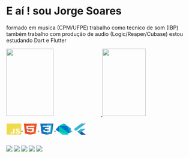 # E aí ! sou Jorge Soares

formado em musica (CPM/UFPE)
trabalho como tecnico de som (IBP)
também trabalho com produção de audio (Logic/Reaper/Cubase)
estou estudando Dart e Flutter

<div>
  
  <a href="https://github.com/Jorgesoares2997">
    <img height="180em" width="50%"src="https://github-readme-stats.vercel.app/api?username=Jorgesoares2997&show_icons=true&theme=tokyonight&include_all_commits=true&count_private=true"/>
    <img height="180em" width="48%"src=https://github-readme-stats.vercel.app/api/top-langs/?username=Jorgesoares2997&layout=compact&langs_count=8&theme=tokyonight"/>
</div>
   
  <div style="display: inline_block"><br>
                                    
<img align="center" alt="jorge-Js" height="30" width="40" src="https://raw.githubusercontent.com/devicons/devicon/master/icons/javascript/javascript-plain.svg">
<img align="center" alt="jorge-HTML" height="30" width="40" src="https://raw.githubusercontent.com/devicons/devicon/master/icons/html5/html5-original.svg">
<img align="center" alt="jorge-CSS" height="30" width="40" src="https://raw.githubusercontent.com/devicons/devicon/master/icons/css3/css3-original.svg">
<img align="center" alt="jorge-Dart" height="30" width="40" src="https://raw.githubusercontent.com/devicons/devicon/master/icons/dart/dart-original.svg">
<img align="center" alt="jorge-Flutter" height="30" width="40" src="https://raw.githubusercontent.com/devicons/devicon/master/icons/flutter/flutter-original.svg">
</div>
 
 ##
 <div>
<a href="https://youtube.com/@jorgesoares2216"target="_blank"><img src="https://img.shields.io/badge/YouTube-FF0000?style-for-thebadge&logo-youtube&logoColor-white"target="_blank"></a>
<a href="https://www.instagram.com/baixodejorge/" target="_blank"><img src="https://img.shields.io/badge/-Instagram-%23E4425F?style-for-the-badgellogo-Instagram&logoColor-White" target="_blank"></a>
<a href="https://discord.gg/jorgesoares9931" target="_blank"><img src="https://img.shields.io/badge/Discord-7289DA?style-for-the-badge&logo-discord&logoColor-white" target="_blank"></a>
<a href="mailto:jorgesoares2997@gmail"><img src="https://img.shields.io/badge/-Gmail-%23333?style-for-the-badge&logo-gmail%logoColor-white" target="_blank"></a>
<a href="https://www.linkedin.com/in/jorge-soares-18b667204" target="_blank"><img src="https://img.shields.io/badge/-LinkedIn-%230077B5?style-for-the-badge&logo-linkedin&logoColor-white" target-"_blank"></a>
 </div>
  
          
